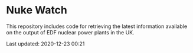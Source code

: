 # Nuke Watch

This repository includes code for retrieving the latest information available on the output of EDF nuclear power plants in the UK.

Last updated: 2020-12-23 00:21